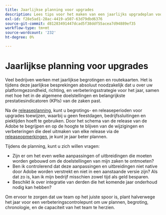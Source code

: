 ```yaml
---
title: Jaarlijkse planning voor upgrades
description: Lees tips voor het maken van een jaarlijks upgradeplan voor uw Adobe Commerce- of Magento Open Source-project.
exl-id: f28e5ad1-28ac-4419-a507-63d79dbd6376
source-git-commit: d81283491447dcad5f38ddf55acea7d94889ef35
workflow-type: tm+mt
source-wordcount: '232'
ht-degree: 0%

---
```


# Jaarlijkse planning voor upgrades

Veel bedrijven werken met jaarlijkse begrotingen en routekaarten. Het is tijdens deze jaarlijkse besprekingen absoluut noodzakelijk dat u over uw platformgezondheid, richting, en verbeteringsstrategie voor het jaar, samen met hoe het in de algemene doelstellingen en belangrijkste prestatiesindicatoren (KPIs) van de zaken past.

Na de [releaseplanning](https://devdocs.magento.com/release/), kunt u begrotings- en releaseperioden voor upgrades toewijzen, waarbij u geen feestdagen, bedrijfssluitingen en piektijden hoeft te gebruiken. Door het schema van de release van de Adobe te begrijpen en op de hoogte te blijven van de wijzigingen en verbeteringen die deel uitmaken van elke release via de [releaseopmerkingen](https://devdocs.magento.com/guides/v2.4/release-notes/bk-release-notes.html), je kunt je jaar beter plannen.

Tijdens de planning, kunt u zich willen vragen:

- Zijn er om het even welke aanpassingen of uitbreidingen die moeten worden gebouwd om de doelstellingen van mijn zaken te ontmoeten?
- Ben ik controlerend dat deze aanpassingen en uitbreidingen niet native door Adobe worden verstrekt en niet in een aanstaande versie zijn? Als dat zo is, kan ik mijn bedrijf misschien zowel tijd als geld besparen.
- Beschikt ik over integratie van derden die het komende jaar onderhoud nodig kan hebben?

Om ervoor te zorgen dat uw team op het juiste spoor is, plant halverwege het jaar voor een verbeteringscontrolepunt om uw plannen, begroting, chronologie, en de capaciteit van het team te herzien.
